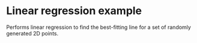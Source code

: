 # Linear regression example

Performs linear regression
to find the best-fitting line
for a set of randomly generated 2D points.
